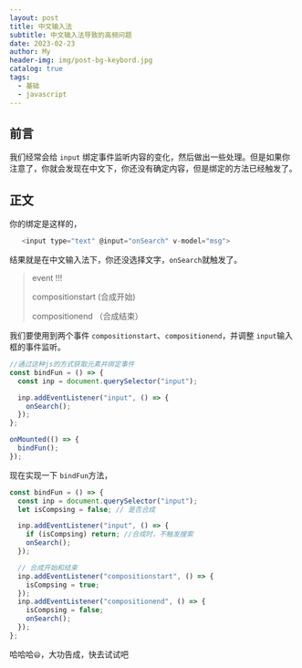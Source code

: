 ```yaml
---
layout: post
title: 中文输入法
subtitle: 中文输入法导致的高频问题
date: 2023-02-23
author: My
header-img: img/post-bg-keybord.jpg
catalog: true
tags:
  - 基础
  - javascript
---
```


## 前言

我们经常会给 `input` 绑定事件监听内容的变化，然后做出一些处理。但是如果你注意了，你就会发现在中文下，你还没有确定内容，但是绑定的方法已经触发了。

## 正文

你的绑定是这样的，

```js
   <input type="text" @input="onSearch" v-model="msg">
```

结果就是在中文输入法下，你还没选择文字，`onSearch`就触发了。

> event !!!
>
> compositionstart (合成开始)
>
> compositionend （合成结束）

我们要使用到两个事件 `compositionstart`、`compositionend`，并调整 `input`输入框的事件监听。

```js
//通过这种js的方式获取元素并绑定事件
const bindFun = () => {
  const inp = document.querySelector("input");

  inp.addEventListener("input", () => {
    onSearch();
  });
};

onMounted(() => {
  bindFun();
});
```

现在实现一下 `bindFun`方法，

```js
const bindFun = () => {
  const inp = document.querySelector("input");
  let isCompsing = false; // 是否合成

  inp.addEventListener("input", () => {
    if (isCompsing) return; //合成时，不触发搜索
    onSearch();
  });

  // 合成开始和结束
  inp.addEventListener("compositionstart", () => {
    isCompsing = true;
  });
  inp.addEventListener("compositionend", () => {
    isCompsing = false;
    onSearch();
  });
};
```

哈哈哈`😄`，大功告成，快去试试吧
